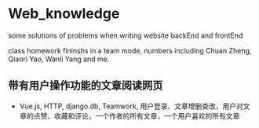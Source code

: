 # Web_knowledge
some solutions of problems when writing website backEnd and frontEnd



class homework fininshs in a team mode, numbers including Chuan Zheng, Qiaori Yao, Wanli Yang and me.


## 带有用户操作功能的文章阅读网页
- Vue.js, HTTP, django.db, Teamwork, 用户登录、文章增删查改，用户对文章的点赞、收藏和评论，一个作者的所有文章，一个用户喜欢的所有文章
